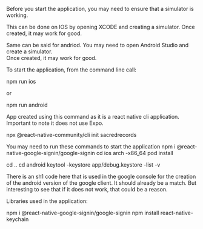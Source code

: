 Before you start the application, you may need to ensure that a simulator is working.

This can be done on IOS by opening XCODE and creating a simulator.  Once created, it 
may work for good.

Same can be said for andriod.  You may need to open Android Studio and create a simulator.  
Once created, it may work for good.

To start the application, from the command line call:

npm run ios

or 

npm run android


App created using this command as it is a react native cli application.  Important to note it
does not use Expo.

npx @react-native-community/cli init sacredrecords

You may need to run these commands to start the application
npm i @react-native-google-signin/google-signin
cd ios
arch -x86_64 pod install

cd ..
cd android
keytool -keystore app/debug.keystore -list -v

There is an sh1 code here that is used in the google console for the creation of the android
version of the google client.  It should already be a match.  But interesting to see that if
it does not work, that could be a reason.

Libraries used in the application:


npm i @react-native-google-signin/google-signin
npm install react-native-keychain 